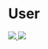 # User

<a href="https://github.com/ROYALBOY871/Userbot/graphs/contributors" alt="GitHub contributors"> <img src="https://img.shields.io/github/contributors/ROYALBOY871/Userbot?style=flat&logo=github" /> </a>
<a href="https://github.com/ROYALBOY871/Userbot/network/members" alt="GitHub forks"> <img src="https://img.shields.io/github/forks/ROYALBOY871/Userbot?label=Forks&logo=github" /> </a>
